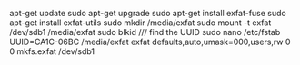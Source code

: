 apt-get update
sudo apt-get upgrade
sudo apt-get install exfat-fuse
sudo apt-get install exfat-utils
sudo mkdir /media/exfat
sudo mount -t exfat /dev/sdb1 /media/exfat
sudo blkid /// find the UUID
sudo nano /etc/fstab
UUID=CA1C-06BC /media/exfat exfat defaults,auto,umask=000,users,rw 0 0
mkfs.exfat /dev/sdb1
